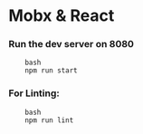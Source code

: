 # Mobx & React

### Run the dev server on 8080 ###
```
    bash
    npm run start
```

### For Linting:
```
    bash
    npm run lint
```
